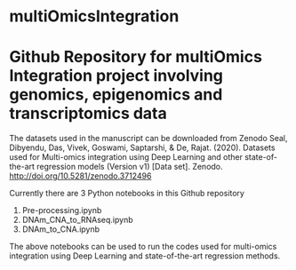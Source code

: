# multiOmicsIntegration
# Github Repository for multiOmics Integration project involving genomics, epigenomics and transcriptomics data
The datasets used in the manuscript can be downloaded from Zenodo
Seal, Dibyendu, Das, Vivek, Goswami, Saptarshi, & De, Rajat. (2020). Datasets used for Multi-omics integration using Deep Learning and other state-of-the-art regression models (Version v1) [Data set]. Zenodo. http://doi.org/10.5281/zenodo.3712496

Currently there are 3 Python notebooks in this Github repository
1. Pre-processing.ipynb
2. DNAm_CNA_to_RNAseq.ipynb
3. DNAm_to_CNA.ipynb

The above notebooks can be used to run the codes used for multi-omics integration using Deep Learning and state-of-the-art regression methods.
